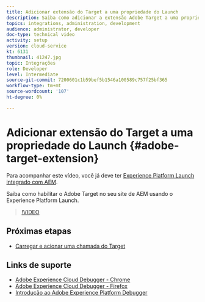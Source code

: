 ```yaml
---
title: Adicionar extensão do Target a uma propriedade do Launch
description: Saiba como adicionar a extensão Adobe Target a uma propriedade do Adobe Experience Platform Launch.
topics: integrations, administration, development
audience: administrator, developer
doc-type: technical video
activity: setup
version: cloud-service
kt: 6131
thumbnail: 41247.jpg
topic: Integrações
role: Developer
level: Intermediate
source-git-commit: 7200601c1b59bef5b1546a100589c757f25bf365
workflow-type: tm+mt
source-wordcount: '107'
ht-degree: 0%

---
```



# Adicionar extensão do Target a uma propriedade do Launch {#adobe-target-extension}

Para acompanhar este vídeo, você já deve ter [Experience Platform Launch integrado com AEM](../experience-platform-launch/overview.md).

Saiba como habilitar o Adobe Target no seu site de AEM usando o Experience Platform Launch.

>[!VIDEO](https://video.tv.adobe.com/v/41247?quality=12&learn=on)

## Próximas etapas

+ [Carregar e acionar uma chamada do Target](./load-and-fire-target.md)

## Links de suporte

+ [Adobe Experience Cloud Debugger - Chrome](https://chrome.google.com/webstore/detail/adobe-experience-cloud-de/ocdmogmohccmeicdhlhhgepeaijenapj)
+ [Adobe Experience Cloud Debugger - Firefox](https://addons.mozilla.org/en-US/firefox/addon/adobe-experience-platform-dbg/)
+ [Introdução ao Adobe Experience Platform Debugger](https://experienceleague.adobe.com/docs/debugger-learn/tutorials/experience-platform-debugger/introduction-to-the-experience-platform-debugger.html)